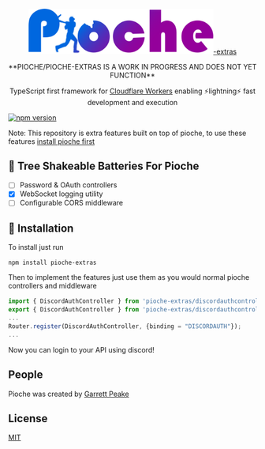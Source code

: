  <div>
 <p align="center">
  <a href="https://github.com/GarrettPeake/pioche-extras" title="View Project Source"><img width="375" src="https://github.com/GarrettPeake/pioche/blob/master/readme_logo.png" />-extras</a>
 </p>
 
 <div align="center">
  <p>**PIOCHE/PIOCHE-EXTRAS IS A WORK IN PROGRESS AND DOES NOT YET FUNCTION**</p><p>TypeScript first framework for <a href='https://workers.cloudflare.com'>Cloudflare Workers</a> enabling ⚡lightning⚡ fast development and execution</p>
</div>
<a href="https://www.npmjs.com/package/pioche-extras"><img src="https://badgen.net/npm/v/pioche-extras?color=blue" alt="npm version"></a>
</div>

Note: This repository is extra features built on top of pioche, to use these features [install pioche first](https://github.com/GarrettPeake/pioche)

## 🔋 Tree Shakeable Batteries For Pioche
 - [ ] Password & OAuth controllers
 - [x] WebSocket logging utility
 - [ ] Configurable CORS middleware

## 💾 Installation

To install just run
```
npm install pioche-extras
```
Then to implement the features just use them as you would normal pioche controllers and middleware
```ts
import { DiscordAuthController } from 'pioche-extras/discordauthcontroller';
export { DiscordAuthController } from 'pioche-extras/discordauthcontroller';
...
Router.register(DiscordAuthController, {binding = "DISCORDAUTH"});
...
```
Now you can login to your API using discord!

## People

Pioche was created by [Garrett Peake](https://github.com/GarrettPeake)

## License
 [MIT](https://github.com/GarrettPeake/pioche/blob/master/LICENSE)